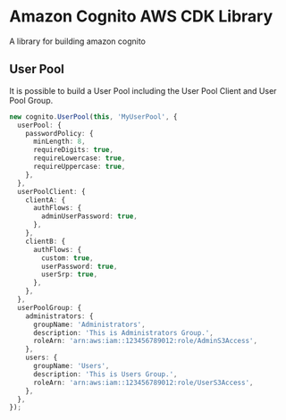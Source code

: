 # Amazon Cognito AWS CDK Library

A library for building amazon cognito

## User Pool

It is possible to build a User Pool including the User Pool Client and User Pool Group.

```ts
new cognito.UserPool(this, 'MyUserPool', {
  userPool: {
    passwordPolicy: {
      minLength: 8,
      requireDigits: true,
      requireLowercase: true,
      requireUppercase: true,
    },
  },
  userPoolClient: {
    clientA: {
      authFlows: {
        adminUserPassword: true,
      },
    },
    clientB: {
      authFlows: {
        custom: true,
        userPassword: true,
        userSrp: true,
      },
    },
  },
  userPoolGroup: {
    administrators: {
      groupName: 'Administrators',
      description: 'This is Administrators Group.',
      roleArn: 'arn:aws:iam::123456789012:role/AdminS3Access',
    },
    users: {
      groupName: 'Users',
      description: 'This is Users Group.',
      roleArn: 'arn:aws:iam::123456789012:role/UserS3Access',
    },
  },
});
```
